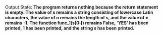 Output State: **The program returns nothing because the return statement is empty. The value of s remains a string consisting of lowercase Latin characters, the value of n remains the length of s, and the value of x remains -1. The function func_1(s[0:]) remains False, 'YES' has been printed, 1 has been printed, and the string s has been printed.**